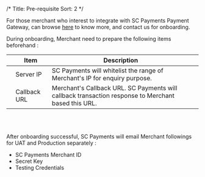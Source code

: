 /*
Title: Pre-requisite
Sort: 2
*/

For those merchant who interest to integrate with SC Payments Payment Gateway, can browse <a href="https://www.scpayments.com.my" target="_blank">here</a> to know more, and contact us for onboarding.

During onboarding, Merchant need to prepare the following items beforehand :



|   | Item         | Description                                                                                            |   |
|---|--------------|--------------------------------------------------------------------------------------------------------|---|
|   | Server IP    | SC Payments will whitelist the range of Merchant's IP for enquiry purpose.                          |   |
|   | Callback URL | Merchant's Callback URL. SC Payments will callback transaction response to Merchant based this URL. |   |

<br />
<br />

After onboarding successful, SC Payments will email Merchant followings for UAT and Production separately :
- SC Payments Merchant ID
- Secret Key
- Testing Credentials